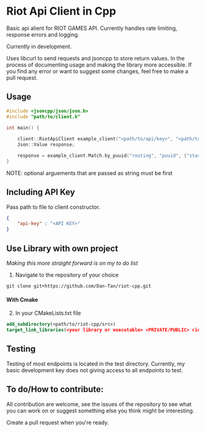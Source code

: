 # Riot Api Client in Cpp

Basic api alient for RIOT GAMES API. Currently handles rate limiting, response errors and logging.

Currently in development. 

Uses libcurl to send requests and jsoncpp to store return values. In the process of documenting usage and making the library more accessible. If you find any error or want to suggest some changes, feel free to make a pull request.

## Usage

```Cpp
#include <jsoncpp/json/json.h>
#include "path/to/client.h"

int main() {
    
    client::RiotApiClient example_client("<path/to/api/key>", "<path/to/logging/file>", logging::LEVEL::<level>, <bool verbose>);
    Json::Value response;

    response = example_client.Match.by_puuid("routing", "puuid", {"startTime", <user_arg>}, {"endTime", <user_arg>}, ...);
}
```

NOTE: optional arguements that are passed as string must be first

## Including API Key

Pass path to file to client constructor.

```Json
{
    "api-key" : "<API KEY>"
}
```

## Use Library with own project

*Making this more straight forward is on my to do list*

1. Navigate to the repository of your choice

```git 
git clone git+https://github.com/Dan-Tan/riot-cpp.git
```

#### With Cmake

2. In your CMakeLists.txt file

```cmake
add_subdirectory(<path/to/riot-cpp/src>)
target_link_libraries(<your library or executable> <PRIVATE/PUBLIC> riot-cpp)
```

## Testing

Testing of most endpoints is located in the test directory. Currently, my basic development key does not giving access to all endpoints to test. 

## To do/How to contribute:

All contribution are welcome, see the issues of the repository to see what you can work on or suggest something else you think might be interesting.

Create a pull request when you're ready.

